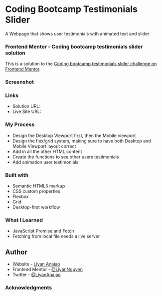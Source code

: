 # Coding Bootcamp Testimonials Slider
A Webpage that shows user testimonials with animated text and slider

### Frontend Mentor - Coding bootcamp testimonials slider solution
This is a solution to the [Coding bootcamp testimonials slider challenge on Frontend Mentor](https://www.frontendmentor.io/challenges/coding-bootcamp-testimonials-slider-4FNyLA8JL).

### Screenshot

### Links
- Solution URL: 
- Live Site URL: 

### My Process
- Design the Desktop Viewport first, then the Mobile viewport
- Design the flex/grid system, making sure to have both Desktop and Mobile Viewport layout correct
- Add in all the other HTML content
- Create the functions to see other users testimonials
- Add animation user testimonials 

### Built with
- Semantic HTML5 markup
- CSS custom properties
- Flexbox
- Grid
- Desktop-first workflow

### What I Learned
- JavaScript Promise and Fetch
- Fetching from local file needs a live server

## Author
- Website - [Liyan Anajao](https://liyannguyen.github.io/Portfolio)
- Frontend Mentor - [@LiyanNguyen](https://frontendmentor.io/profile/LiyanNguyen)
- Twitter - [@LiyanAnajao](https://twitter.com/LiyanAnajao)

### Acknowledgments

